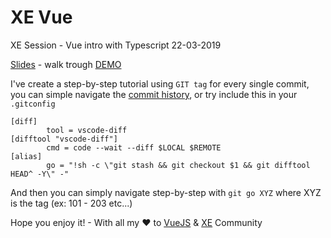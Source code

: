 # XE Vue

XE Session - Vue intro with Typescript 22-03-2019

[Slides](slides/XE_Vue_Slides.pdf) - walk trough [DEMO](slides/DEMO_IT.md)

I've create a step-by-step tutorial using `GIT tag` for every single commit, you can simple navigate the [commit history](https://github.com/dmorosinotto/XE_Vue/commits/master), or try include this in your `.gitconfig`

```terminal
[diff]
        tool = vscode-diff
[difftool "vscode-diff"]
        cmd = code --wait --diff $LOCAL $REMOTE
[alias]
        go = "!sh -c \"git stash && git checkout $1 && git difftool HEAD^ -Y\" -"
```

And then you can simply navigate step-by-step with `git go XYZ` where XYZ is the tag (ex: 101 - 203 etc...)

Hope you enjoy it! - With all my :heart: to [VueJS](https://vuejs.org) & [XE](https://www.xedotnet.org) Community
